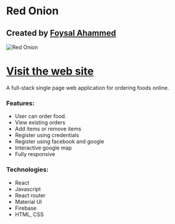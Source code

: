 # Red Onion
## Created by [Foysal Ahammed](https://github.com/FAsami) 
![Red Onion](https://i.ibb.co/WDt3nwx/red-onion.jpg)



# [Visit the web site ](https://hot-onion-fasami.web.app/)

A full-stack single page web application for ordering foods online. 

### Features: 
- User can order food.
- View existing orders
- Add items or remove items 
- Register using credentials 
- Register using facebook and google
- Interactive google map
- Fully responsive

### Technologies:
- React
- Javascript
- React router
- Material UI
- Firebase
- HTML, CSS
